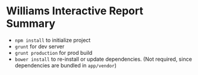 Williams Interactive Report Summary
===================================

- `npm install` to initialize project
- `grunt` for dev server
- `grunt production` for prod build
- `bower install` to re-install or update dependencies. (Not required, since dependencies are bundled in `app/vendor`)
